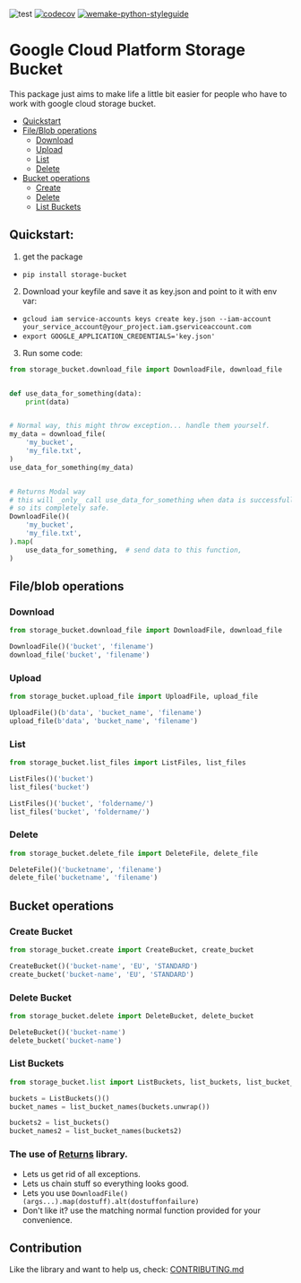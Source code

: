 ![test](https://github.com/thomasborgen/storage-bucket/workflows/test/badge.svg) [![codecov](https://codecov.io/gh/thomasborgen/storage-bucket/branch/master/graph/badge.svg)](https://codecov.io/gh/thomasborgen/storage-bucket) [![wemake-python-styleguide](https://img.shields.io/badge/style-wemake-000000.svg)](https://github.com/wemake-services/wemake-python-styleguide)

# Google Cloud Platform Storage Bucket

This package just aims to make life a little bit easier for people who have to work with google cloud storage bucket.

* [Quickstart](#quickstart)
* [File/Blob operations](#file/blob-operations)
  * [Download](#download)
  * [Upload](#upload)
  * [List](#list)
  * [Delete](#delete)
* [Bucket operations](#bucket-operations)
  * [Create](#create-bucket)
  * [Delete](#delete-bucket)
  * [List Buckets](#list-buckets)


## Quickstart:

1. get the package
  * `pip install storage-bucket`
2. Download your keyfile and save it as key.json and point to it with env var:
  * `gcloud iam service-accounts keys create key.json --iam-account your_service_account@your_project.iam.gserviceaccount.com`
  * `export GOOGLE_APPLICATION_CREDENTIALS='key.json'`
3. Run some code:


```python
from storage_bucket.download_file import DownloadFile, download_file


def use_data_for_something(data):
    print(data)


# Normal way, this might throw exception... handle them yourself.
my_data = download_file(
    'my_bucket',
    'my_file.txt',
)
use_data_for_something(my_data)


# Returns Modal way
# this will _only_ call use_data_for_something when data is successfully downloaded.
# so its completely safe.
DownloadFile()(
    'my_bucket',
    'my_file.txt',
).map(
    use_data_for_something,  # send data to this function,
)

```

## File/blob operations

### Download

```python
from storage_bucket.download_file import DownloadFile, download_file

DownloadFile()('bucket', 'filename')
download_file('bucket', 'filename')
```

### Upload
```python
from storage_bucket.upload_file import UploadFile, upload_file

UploadFile()(b'data', 'bucket_name', 'filename')
upload_file(b'data', 'bucket_name', 'filename')
```

### List
```python
from storage_bucket.list_files import ListFiles, list_files

ListFiles()('bucket')
list_files('bucket')

ListFiles()('bucket', 'foldername/')
list_files('bucket', 'foldername/')
```

### Delete
```python
from storage_bucket.delete_file import DeleteFile, delete_file

DeleteFile()('bucketname', 'filename')
delete_file('bucketname', 'filename')
```

## Bucket operations

### Create Bucket
```python
from storage_bucket.create import CreateBucket, create_bucket

CreateBucket()('bucket-name', 'EU', 'STANDARD')
create_bucket('bucket-name', 'EU', 'STANDARD')

```

### Delete Bucket
```python
from storage_bucket.delete import DeleteBucket, delete_bucket

DeleteBucket()('bucket-name')
delete_bucket('bucket-name')

```

### List Buckets
```python
from storage_bucket.list import ListBuckets, list_buckets, list_bucket_names

buckets = ListBuckets()()
bucket_names = list_bucket_names(buckets.unwrap())

buckets2 = list_buckets()
bucket_names2 = list_bucket_names(buckets2)
```


### The use of [Returns](https://github.com/dry-python/returns) library.
  * Lets us get rid of all exceptions.
  * Lets us chain stuff so everything looks good.
  * Lets you use `DownloadFile()(args...).map(dostuff).alt(dostuffonfailure)`
  * Don't like it? use the matching normal function provided for your convenience.

## Contribution

Like the library and want to help us, check: [CONTRIBUTING.md](https://github.com/thomasborgen/storage-bucket/CONTRIBUTING.md)
